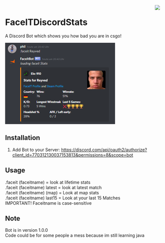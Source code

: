 <img src="https://cdn.discordapp.com/avatars/770312130037153813/704aab707701ace86dd8e737800b4521.png?size=512" height="140" align="right" />

# FaceITDiscordStats
A Discord Bot which shows you how bad you are in csgo!

<img src=https://raw.githubusercontent.com/pvhil/FaceItDiscord/master/DiscordBot1.PNG>

## Installation
1. Add Bot to your Server: https://discord.com/api/oauth2/authorize?client_id=770312130037153813&permissions=8&scope=bot
## Usage
.faceit (faceitname) = look at lifetime stats  
.faceit (faceitname) latest = look at latest match  
.faceit (faceitname) (map) = Look at map stats  
.faceit (faceitname) last15 = Look at your last 15 Matches  
IMPORTANT! Faceitname is case-sensitive

## Note
Bot is in version 1.0.0  
Code could be for some people a mess because im still learning java

 
